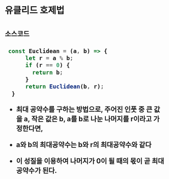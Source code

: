<h1> 유클리드 호제법 <h1>

<h2>소스코드 <h2>

```JavaScript
 const Euclidean = (a, b) => {
      let r = a % b;
      if (r == 0) {
        return b;
      }
      return Euclidean(b, r);
  }
```

- 최대 공약수를 구하는 방법으로, 주어진 인풋 중 큰 값을 a, 작은 값은 b, a를 b로 나눈 나머지를 r이라고 가정한다면,

-  a와 b의 최대공약수는 b와 r의 최대공약수와 같다

- 이 성질을 이용하여 나머지가 0이 될 때의 몫이 곧 최대공약수가 된다. 

